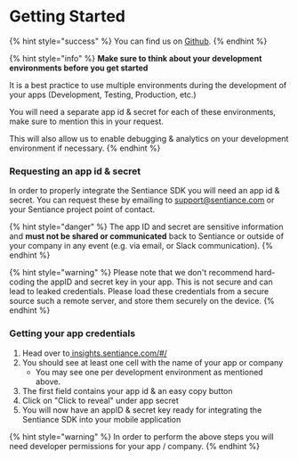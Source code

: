 # Getting Started

{% hint style="success" %}
You can find us on [Github](https://github.com/sentiance/).
{% endhint %}

{% hint style="info" %}
**Make sure to think about your development environments before you get started**

It is a best practice to use multiple environments during the development of your apps (Development, Testing, Production, etc.)&#x20;

You will need a separate app id & secret for each of these environments, make sure to mention this in your request.

This will also allow us to enable debugging & analytics on your development environment if necessary.
{% endhint %}

### Requesting an app id & secret

In order to properly integrate the Sentiance SDK you will need an app id & secret. You can request these by emailing to [support@sentiance.com](mailto:support@sentiance.com) or your Sentiance project point of contact.

{% hint style="danger" %}
The app ID and secret are sensitive information and **must not be shared or communicated** back to Sentiance or outside of your company in any event (e.g. via email, or Slack communication).
{% endhint %}

{% hint style="warning" %}
Please note that we don't recommend hard-coding the appID and secret key in your app. This is not secure and can lead to leaked credentials. Please load these credentials from a secure source such a remote server, and store them securely on the device.
{% endhint %}

### Getting your app credentials

1. Head over to[ insights.sentiance.com/#/](http://insights.sentiance.com/#/)
2. You should see at least one cell with the name of your app or company
   * You may see one per development environment as mentioned above.
3. The first field contains your app id & an easy copy button
4. Click on "Click to reveal" under app secret
5. You will now have an appID & secret key ready for integrating the Sentiance SDK into your mobile application

{% hint style="warning" %}
In order to perform the above steps you will need developer permissions for your app / company.
{% endhint %}
